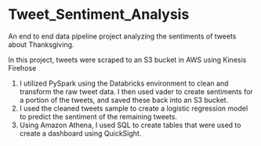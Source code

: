 # Tweet_Sentiment_Analysis
An end to end data pipeline project analyzing the sentiments of tweets about Thanksgiving.

In this project, tweets were scraped to an S3 bucket in AWS using Kinesis Firehose

1. I utilized PySpark using the Databricks environment to clean and transform the raw tweet data. I then used vader to create sentiments for a portion of the tweets, and saved these back into an S3 bucket.
2. I used the cleaned tweets sample to create a logistic regression model to predict the sentiment of the remaining tweets.
3. Using Amazon Athena, I used SQL to create tables that were used to create a dashboard using QuickSight.
